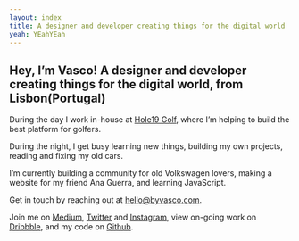 ```yaml
---
layout: index
title: A designer and developer creating things for the digital world
yeah: YEahYEah
---
```


<section class="home-intro">
  <div class="container">
    <h1 class="intro-text title-2">Hey, I’m Vasco! A designer and developer creating things for the digital world, from <span class="location">Lisbon<span class="country body-small">(Portugal)</span></span></h1>
  </div>
</section>

<section class="home-details">
  <div class="container-narrow">
    <div class="content-section">
      <p>During the day I work in-house at <a href="https://www.hole19golf.com/">Hole19 Golf</a>, where I’m helping to build the best platform for golfers.</p>
      <p>During the night, I get busy learning new things, building my own projects, reading and fixing my old cars.</p>
    </div>
    <div class="content-section">
      <p>I’m currently building a community for old Volkswagen lovers, making a website for my friend Ana Guerra, and learning JavaScript.</p>
    </div>
    <div class="content-section">
      <p>Get in touch by reaching out at <a href="mailto:hello@byvasco.com">hello@byvasco.com</a>.</p>
      <p>Join me on <a href="https://medium.com/@byvasco" target="_blank">Medium</a>, <a href="https://twitter.com/vascogmm">Twitter</a> and <a href="https://www.instagram.com/byvasco/" target="_blank">Instagram</a>, view on-going work on <a href="https://dribbble.com/byvasco" target="_blank">Dribbble</a>, and my code on <a href="https://github.com/vascomarques" target="_blank">Github</a>.</p>
    </div>
  </div>
</section>